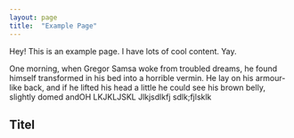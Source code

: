 ```yaml
---
layout: page
title:  "Example Page"
---
```


Hey! This is an example page. I have lots of cool content. Yay.

One morning, when Gregor Samsa woke from troubled dreams, he found himself transformed in his bed into a horrible vermin. He lay on his armour-like back, and if he lifted his head a little he could see his brown belly, slightly domed andOH LKJKLJSKL Jlkjsdlkfj sdlk;fjlsklk

## Titel